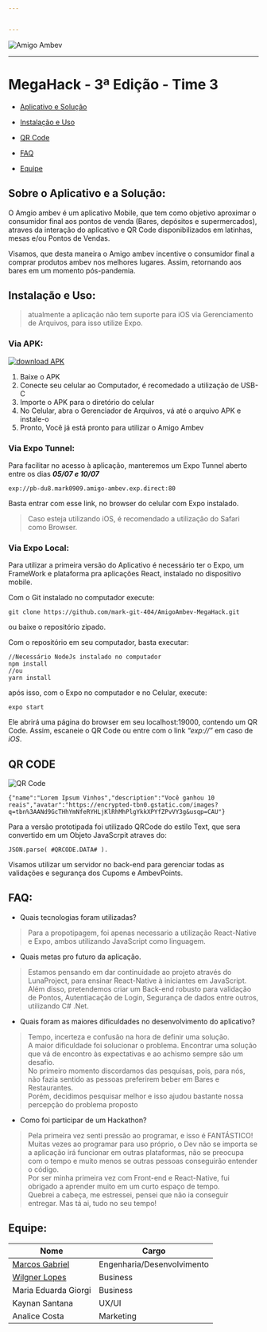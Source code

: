 ```yaml
---


---
```


<p><img src="https://lh3.googleusercontent.com/DjHQ0hKWdgBnEP9sO3MrrxLSZZvy2fXimHdzJDRoxy2a5xaO4Er2XwaGIjaaOt5P5b-wTrLQ4-J0NnOaJoQixypvNlIdb-mVINq80fBXDnwao0kt1_Ptk_OBlvuu84efZZ0Bz_8OJ1xLqr89yf3tPt4AcAhKCx6fXu1TToUVdf5kCn2n6Z4HYWr92Du_n-hxdRKrMrRkbQWBHLgM0A9WOEbUAwQnvgtrnSuQUcZA9qqy1hmTHvXVA7N1APN14h6HVf5YJZtcRAgTcv60CfihfqjY9R2f2eHZjOmPjBJE6yn2lNAXuDcoGGFDs6ZXq6pFOxHhCTr7Uzf88A4VsmRUKHmTyj77339AZR1qjq0OMc5lnCQM68TWZSSETqHyiBs8v6I2tBSi-wYQpGDq9n25MX7Af1sorGovTOsrm53tSqZxpW4XSyfgqN55a3uy67CUSt3jkCpT3FMvqAPSH43s9wUqzKmWKGehvGPo67HvVgvNh91ma0FXBpMPoIaQsQjRpWi4l50-RdRgWwB-Emq9fpwKfLDIZ4yQqNJz6no4KeQ4gudey7HBYMHWD2_ktFGq28IMbBW3unrsR2oIvdhPWuQS6zlUF9Cuf1eDCR4YbbW2HE_PzywfY9MBV7W0b4-vofjVvWbvyC48xRGlbkBaMW8nbcdi3XOnrXDMNWMHtH0Y48RChs6Zdj24el3ziwKDwHelvMs=s1250-w1250-h273-no?authuser=0" alt="Amigo Ambev"></p>
<hr>
<h1 id="megahack---3ª-edição---time-3">MegaHack - 3ª Edição - Time 3</h1>
<ul>
<li>
<p><a href="#sobre-o-aplicativo-e-a-solu%C3%A7%C3%A3o">Aplicativo e Solução</a></p>
</li>
<li>
<p><a href="#instala%C3%A7%C3%A3o-e-uso">Instalação e Uso</a></p>
</li>
<li>
<p><a href="#qr-code">QR Code</a></p>
</li>
<li>
<p><a href="#faq">FAQ</a></p>
</li>
<li>
<p><a href="#equipe">Equipe</a></p>
</li>
</ul>
<h2 id="sobre-o-aplicativo-e-a-solução">Sobre o Aplicativo e a Solução:</h2>
<p>O Amgio ambev é um aplicativo Mobile, que tem como objetivo aproximar o consumidor final aos pontos de venda (Bares, depósitos e supermercados), atraves da interação do aplicativo e QR Code disponibilizados em latinhas, mesas e/ou Pontos de Vendas.</p>
<p>Visamos, que desta maneira o Amigo ambev incentive o consumidor final a comprar produtos ambev nos melhores lugares. Assim, retornando aos bares em um momento pós-pandemia.</p>
<h2 id="instalação-e-uso">Instalação e Uso:</h2>
<blockquote>
<p>atualmente a aplicação não tem suporte para iOS via Gerenciamento de Arquivos, para isso utilize Expo.</p>
</blockquote>
<h3 id="via-apk">Via APK:</h3>
<a href="https://docs.google.com/uc?export=download&amp;id=1Ca-L0wbPwjKbUvT-YriRpqnyQ6ie9upb">
  <img src="https://i.imgur.com/Lvltpg8.png" title="Download APK" alt="download APK">
</a>
<ol>
<li>Baixe o APK</li>
<li>Conecte seu celular ao Computador, é recomedado a utilização de USB-C</li>
<li>Importe o APK para o diretório do celular</li>
<li>No Celular, abra o Gerenciador de Arquivos, vá até o arquivo APK e instale-o</li>
<li>Pronto, Você já está pronto para utilizar o Amigo Ambev</li>
</ol>
<h3 id="via-expo-tunnel">Via Expo Tunnel:</h3>
<p>Para facilitar no acesso à aplicação, manteremos um Expo Tunnel aberto entre os dias <em><strong>05/07 e 10/07</strong></em></p>
<pre><code>exp://pb-du8.mark0909.amigo-ambev.exp.direct:80
</code></pre>
<p>Basta entrar com esse link, no browser do celular com Expo instalado.</p>
<blockquote>
<p>Caso esteja utilizando iOS, é recomendado a utilização do Safari como Browser.</p>
</blockquote>
<h3 id="via-expo-local">Via Expo Local:</h3>
<p>Para utilizar a primeira versão do Aplicativo é necessário ter o Expo, um FrameWork e plataforma pra aplicações React, instalado no dispositivo mobile.</p>
<p>Com o Git instalado no computador execute:</p>
<pre><code>git clone https://github.com/mark-git-404/AmigoAmbev-MegaHack.git
</code></pre>
<p>ou baixe o repositório zipado.</p>
<p>Com o repositório em seu computador, basta executar:</p>
<pre><code>//Necessário NodeJs instalado no computador
npm install
//ou
yarn install
</code></pre>
<p>após isso, com o Expo no computador e no Celular, execute:</p>
<pre><code>expo start
</code></pre>
<p>Ele abrirá uma página do browser em seu localhost:19000, contendo um QR Code. Assim, escaneie o QR Code ou entre com o link <em>“exp://”</em> em caso de <em>iOS</em>.</p>
<h2 id="qr-code">QR CODE</h2>
<p><img src="https://lh3.googleusercontent.com/6entAjpcTsVWcK7OP_e_PcK-Km8BZwgvvUkx2mlykG4fWQGvFUXNlpgl4irn74kxCbYmlArsxcs0WRpCcprRc2xLSJn8KuIyViz-jIXesrC8RA1rwzZK9pFpARHJNilgV7OfQlpEnMHXGt58xISR0mGHYECMdjuIS0TFCWvkg2Ar6A-vEYEPTOcAqzWzWYDyASfeiSLPqU84JyurQj02XFQIhtRIwToMMS85p4pKCV7zkPrThjtNeGfGOTLdVh8y4UynVC2ibJuZ1zPh6wdUzsMBs2idHOQsvOWCG78ij0FSS9Bk6P8-TFjXs8wtKYjMsOICT54SzzbYoUJTP345KzBXzP6ZAoyb3SCm2wkkB-UgZUgwXeoIycqoYTB3AVlFi6PCt5EP8jxwP5_atQkr9wH9MGM8Rf9CnQQFcI86is4TT-qBXaY9DpnIDZD38jyuEScqAEuQicfT7ncFUAIwtZdllqHZti0zuP-FxjZ6zbPpK_Cniz4R3aiHKbhyfu2S4IIm03QVDMF9HuSxwD7KUvfVPYDohUhiVmbn60xKXTynS6Xsd1JuEo485QfCMuTWdx2cmifjfsxfqJk9xhOtXM58nQg3Ky4DelckMKwpkuzYrHZkMiVxjSsUNG_s1dRxkTRu79Kn78kwYKnMdupfLgv-86Q8pPBWAZItMieXmruieV4WpVL0jXihV4Q-qsez_hFCMOo=s611-w611-h567-no?authuser=0" alt="QR Code"></p>
<pre><code>{"name":"Lorem Ipsum Vinhos","description":"Você ganhou 10 reais","avatar":"https://encrypted-tbn0.gstatic.com/images?q=tbn%3AANd9GcTHhYmNfeRYHLjKlRhMhPlgYkkXPYfZPvVY3g&amp;usqp=CAU"}
</code></pre>
<p>Para a versão prototipada foi utilizado QRCode do estilo Text, que sera convertido em um Objeto JavaScrpit atraves do:</p>
<pre><code>JSON.parse( #QRCODE.DATA# ). 
</code></pre>
<p>Visamos utilizar um servidor no back-end para gerenciar todas as validações e segurança dos Cupoms e AmbevPoints.</p>
<h2 id="faq">FAQ:</h2>
<ul>
<li>Quais tecnologias foram utilizadas?</li>
</ul>
<blockquote>
<p>Para a propotipagem, foi apenas necessario a utilização  React-Native e Expo, ambos utilizando JavaScript como linguagem.</p>
</blockquote>
<ul>
<li>Quais metas pro futuro da aplicação.</li>
</ul>
<blockquote>
<p>Estamos pensando em dar continuidade ao projeto através do LunaProject, para ensinar React-Native à iniciantes em JavaScript.<br>
Além disso, pretendemos criar um Back-end robusto para validação de Pontos, Autentiacação de Login, Segurança de dados entre outros, utilizando C# .Net.</p>
</blockquote>
<ul>
<li>Quais foram as maiores dificuldades no desenvolvimento do aplicativo?</li>
</ul>
<blockquote>
<p>Tempo, incerteza e confusão na hora de definir uma solução.<br>
A maior dificuldade foi solucionar o problema. Encontrar uma solução que vá de encontro às expectativas e ao achismo sempre são um desafio.<br>
No primeiro momento discordamos das pesquisas, pois, para nós, não fazia sentido as pessoas preferirem beber em Bares e Restaurantes.<br>
Porém, decidimos pesquisar melhor e isso ajudou bastante nossa percepção do problema proposto</p>
</blockquote>
<ul>
<li>Como foi participar de um Hackathon?</li>
</ul>
<blockquote>
<p>Pela primeira vez senti pressão ao programar, e isso é FANTÁSTICO!<br>
Muitas vezes ao programar para uso próprio, o Dev não se importa se a aplicação irá funcionar em outras plataformas, não se preocupa com o tempo e muito menos se outras pessoas conseguirão entender o código.<br>
Por ser minha primeira vez com Front-end e React-Native, fui obrigado a aprender muito em um curto espaço de tempo.<br>
Quebrei a cabeça, me estressei, pensei que não ia conseguir entregar. Mas tá ai, tudo no seu tempo!</p>
</blockquote>
<h2 id="equipe">Equipe:</h2>

<table>
<thead>
<tr>
<th>Nome</th>
<th>Cargo</th>
</tr>
</thead>
<tbody>
<tr>
<td><a href="https://github.com/mark-git-404">Marcos Gabriel</a></td>
<td>Engenharia/Desenvolvimento</td>
</tr>
<tr>
<td><a href="https://github.com/wilgnerl">Wilgner Lopes</a></td>
<td>Business</td>
</tr>
<tr>
<td>Maria Eduarda Giorgi</td>
<td>Business</td>
</tr>
<tr>
<td>Kaynan Santana</td>
<td>UX/UI</td>
</tr>
<tr>
<td>Analice Costa</td>
<td>Marketing</td>
</tr>
</tbody>
</table>
